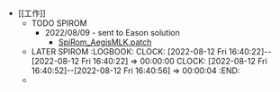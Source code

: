 - [[工作]]
	- TODO SPIROM
		- 2022/08/09 - sent to Eason solution
			- [SpiRom_AegisMLK.patch](../assets/SpiRom_AegisMLK_1660532558459_0.patch)
	- LATER SPIROM
	  :LOGBOOK:
	  CLOCK: [2022-08-12 Fri 16:40:22]--[2022-08-12 Fri 16:40:22] =>  00:00:00
	  CLOCK: [2022-08-12 Fri 16:40:52]--[2022-08-12 Fri 16:40:56] =>  00:00:04
	  :END:
	-